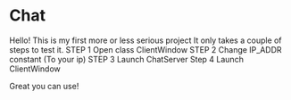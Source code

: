 # Chat
Hello!
This is my first more or less serious project
It only takes a couple of steps to test it.
STEP 1 Open class ClientWindow
STEP 2 Change IP_ADDR constant (To your ip)
STEP 3 Launch ChatServer
Step 4 Launch ClientWindow

Great you can use!
